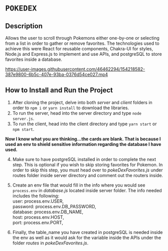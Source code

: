 # `POKEDEX`

## Description
Allows the user to scroll through Pokemons either one-by-one or selecting from a list in order to gather or remove favorites. The technologies used to achieve this were React for reusable components, Chakra-UI for styles, Node.js and Express.js to implement and use APIs, and postgreSQL to store favorites inside a database.

https://user-images.githubusercontent.com/46462294/154218582-387e9800-6b5c-407e-93ba-0376d54ce027.mp4

## How to Install and Run the Project
1. After cloning the project, delve into both _server_ and _client_ folders in order to `npm i` or `yarn install` to download the libraries.
2. To run the server, head into the server directory and type `node server.js`.
3. To run the client, head into the client directory and type `yarn start` or `npm start`.

**Now I know what you are thinking...the cards are blank. That is because I used an env to shield sensitive information regarding the database I have used.**

4. Make sure to have postgreSQL installed in order to complete the next step. This is optional if you wish to skip storing favorites for Pokemon. In order to skip this step, you must head over to _pokeDexFavorites.js_ under routes folder inside server directory and comment out the routers inside.

5. Create an env file that would fill in the info where you would see `process.env` in _database.js_ located inside server folder. The info needed includes the following:\
   user: process.env.USER,\
   password: process.env.DB_PASSWORD,\
   database: process.env.DB_NAME,\
   host: process.env.HOST,\
   port: process.env.PORT,
6. Finally, the table_name you have created in postgreSQL is needed inside the env as well as it would ask for the variable inside the APIs under the folder _routes_ in _pokeDexFavorites.js_.
